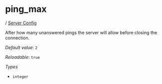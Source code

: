 # ping_max

/ [Server Config](/ref/config/index.md) 

After how many unanswered pings the server will allow before closing
the connection.

*Default value*: `2`

*Reloadable*: `true`

*Types*

- `integer`



